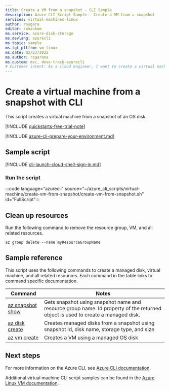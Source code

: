 ```yaml
---
title: Create a VM from a snapshot - CLI Sample
description: Azure CLI Script Sample - Create a VM from a snapshot
services: virtual-machines-linux
author: roygara
editor: ramankum
ms.service: azure-disk-storage
ms.devlang: azurecli
ms.topic: sample
ms.tgt_pltfrm: vm-linux
ms.date: 02/23/2022
ms.author: rogarana
ms.custom: mvc, devx-track-azurecli
# Customer intent: As a cloud engineer, I want to create a virtual machine from a snapshot using CLI commands, so that I can efficiently deploy virtual machines with pre-configured settings and reduce setup time.
---
```


# Create a virtual machine from a snapshot with CLI

This script creates a virtual machine from a snapshot of an OS disk.

[!INCLUDE [quickstarts-free-trial-note](~/reusable-content/ce-skilling/azure/includes/quickstarts-free-trial-note.md)]

[!INCLUDE [azure-cli-prepare-your-environment.md](~/reusable-content/azure-cli/azure-cli-prepare-your-environment.md)]

## Sample script

[!INCLUDE [cli-launch-cloud-shell-sign-in.md](~/reusable-content/ce-skilling/azure/includes/cli-launch-cloud-shell-sign-in.md)]

### Run the script

:::code language="azurecli" source="~/azure_cli_scripts/virtual-machine/create-vm-from-snapshot/create-vm-from-snapshot.sh" id="FullScript":::

## Clean up resources

Run the following command to remove the resource group, VM, and all related resources.

```azurecli-interactive
az group delete --name myResourceGroupName
```

## Sample reference

This script uses the following commands to create a managed disk, virtual machine, and all related resources. Each command in the table links to command specific documentation.

| Command | Notes |
|---|---|
| [az snapshot show](/cli/azure/snapshot) | Gets snapshot using snapshot name and resource group name. Id property of the returned object is used to create a managed disk.  |
| [az disk create](/cli/azure/disk) | Creates managed disks from a snapshot using snapshot Id, disk name, storage type, and size  |
| [az vm create](/cli/azure/vm) | Creates a VM using a managed OS disk |

## Next steps

For more information on the Azure CLI, see [Azure CLI documentation](/cli/azure).

Additional virtual machine CLI script samples can be found in the [Azure Linux VM documentation](../linux/cli-samples.md?toc=%2fazure%2fvirtual-machines%2flinux%2ftoc.json).
